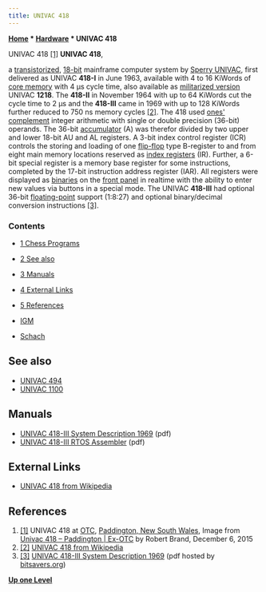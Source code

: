 ```yaml
---
title: UNIVAC 418
---
```

**[Home](Home "Home") \* [Hardware](Hardware "Hardware") \* UNIVAC 418**



 [](https://zerogees.wordpress.com/2015/12/06/univac-418-paddington/univac-418/) UNIVAC 418 <a id="cite-note-1" href="#cite-ref-1">[1]</a> 
**UNIVAC 418**,   

a [transistorized](https://en.wikipedia.org/wiki/Transistor_computer), [18-bit](https://en.wikipedia.org/wiki/18-bit) mainframe computer system by [Sperry UNIVAC](https://en.wikipedia.org/wiki/UNIVAC), first delivered as UNIVAC **418-I** in June 1963, available with 4 to 16 KiWords of [core memory](Memory#Core "Memory") with 4 μs cycle time, also available as [militarized version](https://en.wikipedia.org/wiki/Military_computers) UNIVAC **1218**. The **418-II** in November 1964 with up to 64 KiWords cut the cycle time to 2 μs and the **418-III** came in 1969 with up to 128 KiWords further reduced to 750 ns memory cycles <a id="cite-note-2" href="#cite-ref-2">[2]</a>. The 418 used [ones' complement](https://en.wikipedia.org/wiki/Ones%27_complement) integer arithmetic with single or double precision (36-bit) operands. The 36-bit [accumulator](https://en.wikipedia.org/wiki/Accumulator_(computing)) (A) was therefor divided by two upper and lower 18-bit AU and AL registers. A 3-bit index control register (ICR) controls the storing and loading of one [flip-flop](Memory#FlipFlop "Memory") type B-register to and from eight main memory locations reserved as [index registers](https://en.wikipedia.org/wiki/Index_register) (IR). Further, a 6-bit special register is a memory base register for some instructions, completed by the 17-bit instruction address register (IAR). All registers were displayed as [binaries](https://en.wikipedia.org/wiki/Binary_number) on the [front panel](https://en.wikipedia.org/wiki/Front_panel) in realtime with the ability to enter new values via buttons in a special mode. The UNIVAC **418-III** had optional 36-bit [floating-point](https://en.wikipedia.org/wiki/Floating_point) support (1:8:27) and optional binary/decimal conversion instructions <a id="cite-note-3" href="#cite-ref-3">[3]</a>. 



### Contents


* [1 Chess Programs](#chess-programs)
* [2 See also](#see-also)
* [3 Manuals](#manuals)
* [4 External Links](#external-links)
* [5 References](#references)






* [IGM](IGM "IGM")
* [Schach](Schach_(US) "Schach (US)")


## See also


* [UNIVAC 494](UNIVAC_494 "UNIVAC 494")
* [UNIVAC 1100](UNIVAC_1100 "UNIVAC 1100")


## Manuals


* [UNIVAC 418-III System Description 1969](http://bitsavers.trailing-edge.com/pdf/univac/418/UP-7576_418-IIIsys_1969.pdf) (pdf)
* [UNIVAC 418-III RTOS Assembler](http://bitsavers.trailing-edge.com/pdf/univac/418/UP-7599r1_rtosAssemb_Jul70.pdf) (pdf)


## External Links


* [UNIVAC 418 from Wikipedia](https://en.wikipedia.org/wiki/UNIVAC_418)


## References


1. <a id="cite-ref-1" href="#cite-note-1">[1]</a> UNIVAC 418 at [OTC](https://en.wikipedia.org/wiki/Overseas_Telecommunications_Commission), [Paddington, New South Wales](https://en.wikipedia.org/wiki/Paddington,_New_South_Wales), Image from [Univac 418 – Paddington | Ex-OTC](https://zerogees.wordpress.com/2015/12/06/univac-418-paddington/) by Robert Brand, December 6, 2015
2. <a id="cite-ref-2" href="#cite-note-2">[2]</a> [UNIVAC 418 from Wikipedia](https://en.wikipedia.org/wiki/UNIVAC_418)
3. <a id="cite-ref-3" href="#cite-note-3">[3]</a> [UNIVAC 418-III System Description 1969](http://bitsavers.trailing-edge.com/pdf/univac/418/UP-7576_418-IIIsys_1969.pdf) (pdf hosted by [bitsavers.org](http://bitsavers.informatik.uni-stuttgart.de/))

**[Up one Level](Hardware "Hardware")**







 
